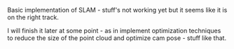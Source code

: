 Basic implementation of SLAM - stuff's not working yet but it seems like it is on the right track.

I will finish it later at some point - as in implement optimization techniques to reduce 
the size of the point cloud and optimize cam pose - stuff like that.
